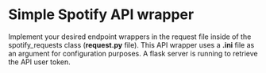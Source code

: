 Simple Spotify API wrapper
==============
Implement your desired endpoint wrappers in the request file inside of the spotify_requests class (**request.py** file).
This API wrapper uses a **.ini** file as an argument for configuration purposes.
A flask server is running to retrieve the API user token.
